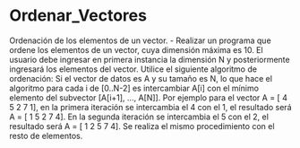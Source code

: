 # Ordenar_Vectores
Ordenación de los elementos de un vector. - Realizar un programa que ordene los elementos de un vector, cuya dimensión máxima es 10.  El usuario debe ingresar en primera instancia la dimensión N y posteriormente ingresará los elementos del vector. Utilice el siguiente algoritmo de ordenación:  Si el vector de datos es A y su tamaño es N, lo que hace el algoritmo para cada i de [0..N-2] es intercambiar A[i] con el mínimo elemento del subvector [A[i+1], ..., A[N]]. Por ejemplo para el vector A = [ 4 5 2 7 1], en la primera iteración se intercambia el 4 con el 1, el resultado será A = [ 1 5 2 7 4]. En la segunda iteración se intercambia el 5 con el 2, el resultado será A = [ 1 2 5 7 4]. Se realiza el mismo procedimiento con el resto de elementos. 
